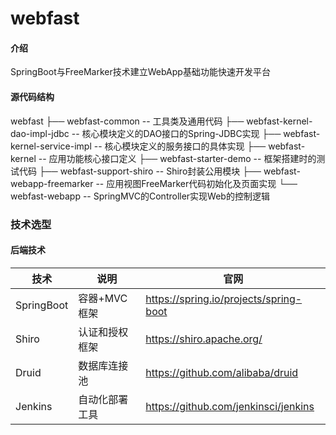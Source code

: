 # webfast

#### 介绍
SpringBoot与FreeMarker技术建立WebApp基础功能快速开发平台

#### 源代码结构

webfast
├── webfast-common -- 工具类及通用代码
├── webfast-kernel-dao-impl-jdbc -- 核心模块定义的DAO接口的Spring-JDBC实现
├── webfast-kernel-service-impl -- 核心模块定义的服务接口的具体实现
├── webfast-kernel -- 应用功能核心接口定义
├── webfast-starter-demo -- 框架搭建时的测试代码
├── webfast-support-shiro -- Shiro封装公用模块
├── webfast-webapp-freemarker -- 应用视图FreeMarker代码初始化及页面实现
└── webfast-webapp -- SpringMVC的Controller实现Web的控制逻辑

### 技术选型

#### 后端技术

| 技术                 | 说明                | 官网                                                 |
| -------------------- | ------------------- | ---------------------------------------------------- |
| SpringBoot           | 容器+MVC框架        | https://spring.io/projects/spring-boot               |
| Shiro                | 认证和授权框架      | https://shiro.apache.org/                             |
| Druid                | 数据库连接池        | https://github.com/alibaba/druid                     |
| Jenkins              | 自动化部署工具      | https://github.com/jenkinsci/jenkins                 |


